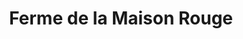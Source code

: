 ---
title: "Ferme de la Maison Rouge"
url: /lesquielles-saint-germain/ferme-de-la-maison-rouge/
shop: Hofladen
---